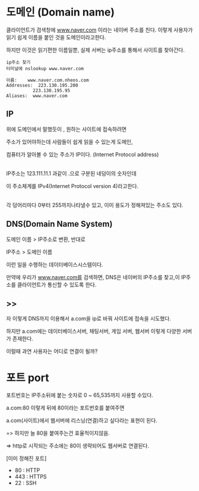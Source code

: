 # 도메인 (Domain name)
클라이언트가 검색창에 www.naver.com 이라는 네이버 주소를 친다. 이렇게 사용자가 읽기 쉽게 이름을 붙인 것을 도메인이라고한다. 

하지만 이것은 읽기편한 이름일뿐, 실제
서버는 ip주소를 통해서 사이트를 찾아간다.
```node
ip주소 찾기
터미널에 nslookup www.naver.com 

이름:    www.naver.com.nheos.com
Addresses:  223.130.195.200
          223.130.195.95
Aliases:  www.naver.com
```
## IP
위에 도메인에서 말했듯이 , 원하는 사이트에 접속하려면

주소가 있어야하는데 사람들이 쉽게 읽을 수 있는게 도메인,

컴퓨터가 알아볼 수 있는 주소가 IP이다. (Internet Protocol address)

<br/>
 IP주소는 123.111.11.1 과같이 .으로 구분된 네덩이의 숫자인데
 

이 주소체계를 IPv4(Internet Protocol version 4)라고한다.

<br/>
각 덩어리마다 0부터 255까지나타낼수 있고, 이미 용도가 정해져있는 주소도 있다.

 <br/>


## DNS(Domain Name System)

도메인 이름 > IP주소로 변환, 반대로

IP주소 > 도메인 이름 

이런 일을 수행하는 데이터베이스시스템이다.

만약에 우리가 www.naver.com를 검색하면, 
DNS은 네이버의 IP주소를 찾고,이 IP주소를 클라이언트가 통신할 수 있도록 한다. 


## >> 
자 이렇게 DNS까지 이용해서 a.com을 ip로 바꿔 사이트에 접속을 시도했다.

하지만 a.com에는 데이터베이스서버, 채팅서버, 게임 서버, 웹서버 이렇게 다양한 서버가 존재한다.

이럴때 과연 사용자는 어디로 연결이 될까?

# 포트 port
포트번호는 IP주소뒤에 붙는 숫자로 0 ~ 65,535까지 사용할 수있다.

a.com:80 이렇게 뒤에 80이라는 포트번호를 붙여주면

a.com(사이트)에서 웹서버에 리스닝(연결)하고 싶다라는 표현이 된다.

=> 하지만 늘 80을 붙여주는건 효율적이지않음.

=> http로 시작되는 주소에는 80이 생략되어도 웹서버로 연결된다.


   [이미 정해진 포트]
- 80 : HTTP
- 443 : HTTPS
- 22 : SSH


